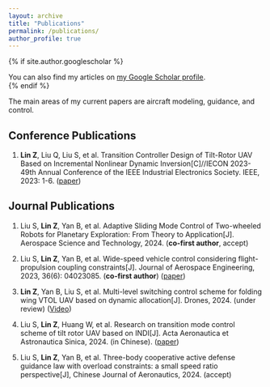 ```yaml
---
layout: archive
title: "Publications"
permalink: /publications/
author_profile: true
---
```


{% if site.author.googlescholar %}
  <div class="wordwrap">You can also find my articles on <a href="{{site.author.googlescholar}}">my Google Scholar profile</a>.</div>
{% endif %}

The main areas of my current papers are aircraft modeling, guidance, and control.

## Conference Publications
1. **Lin Z**, Liu Q, Liu S, et al. Transition Controller Design of Tilt-Rotor UAV Based on Incremental Nonlinear Dynamic Inversion[C]//IECON 2023-49th Annual Conference of the IEEE Industrial Electronics Society. IEEE, 2023: 1-6. ([paper](https://ieeexplore.ieee.org/abstract/document/10312014))

## Journal Publications
1. Liu S, **Lin Z**, Yan B, et al. Adaptive Sliding Mode Control of Two-wheeled Robots for Planetary Exploration: From Theory to Application[J]. Aerospace Science and Technology, 2024. (**co-first author**, accept)

2. Liu S, **Lin Z**, Yan B, et al. Wide-speed vehicle control considering flight-propulsion coupling constraints[J]. Journal of Aerospace Engineering, 2023, 36(6): 04023085. (**co-first author**) ([paper](https://ascelibrary.org/doi/abs/10.1061/JAEEEZ.ASENG-5066))

3. **Lin Z**, Yan B, Liu S, et al. Multi-level switching control scheme for folding wing VTOL UAV based on dynamic allocation[J]. Drones, 2024. (under review) ([Video](https://pan.baidu.com/s/1ruKs4zJ_j3uF3YZSPTPSEg?pwd=zqx6)) 

4. Liu S, **Lin Z**, Huang W, et al. Research on transition mode control scheme of tilt rotor UAV based on INDI[J]. Acta Aeronautica et Astronautica Sinica, 2024. (in Chinese). ([paper](https://link.cnki.net/urlid/11.1929.V.20240223.1545.008))

5. Liu S, **Lin Z**, Yan B, et al. Three-body cooperative active defense guidance law with overload constraints: a small speed ratio perspective[J], Chinese Journal of Aeronautics, 2024. (accept)


